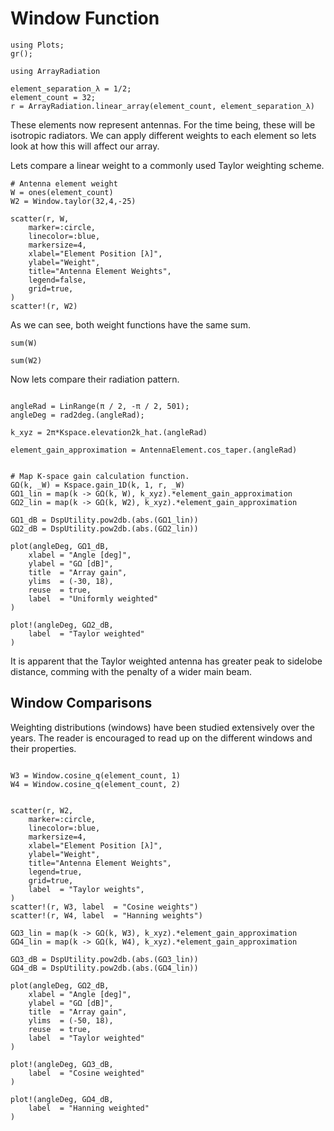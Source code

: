 # Window Function

``` @example WindowWeights
using Plots;
gr();

using ArrayRadiation

element_separation_λ = 1/2;
element_count = 32;
r = ArrayRadiation.linear_array(element_count, element_separation_λ)
```

These elements now represent antennas. For the time being, these will be isotropic radiators.
We can apply different weights to each element so lets look at how this will affect our array.

Lets compare a linear weight to a commonly used Taylor weighting scheme.

``` @example WindowWeights
# Antenna element weight
W = ones(element_count)
W2 = Window.taylor(32,4,-25)

scatter(r, W, 
    marker=:circle, 
    linecolor=:blue, 
    markersize=4, 
    xlabel="Element Position [λ]", 
    ylabel="Weight", 
    title="Antenna Element Weights", 
    legend=false, 
    grid=true,
)
scatter!(r, W2)
```

As we can see, both weight functions have the same sum.

``` @example WindowWeights
sum(W)
```

``` @example WindowWeights
sum(W2)
```

Now lets compare their radiation pattern.

``` @example WindowWeights

angleRad = LinRange(π / 2, -π / 2, 501);
angleDeg = rad2deg.(angleRad);

k_xyz = 2π*Kspace.elevation2k_hat.(angleRad)

element_gain_approximation = AntennaElement.cos_taper.(angleRad)


# Map K-space gain calculation function.
GΩ(k, _W) = Kspace.gain_1D(k, 1, r, _W)
GΩ1_lin = map(k -> GΩ(k, W), k_xyz).*element_gain_approximation
GΩ2_lin = map(k -> GΩ(k, W2), k_xyz).*element_gain_approximation

GΩ1_dB = DspUtility.pow2db.(abs.(GΩ1_lin))
GΩ2_dB = DspUtility.pow2db.(abs.(GΩ2_lin))

plot(angleDeg, GΩ1_dB,
    xlabel = "Angle [deg]",
    ylabel = "GΩ [dB]",
    title  = "Array gain",
    ylims  = (-30, 18),
    reuse  = true,
    label  = "Uniformly weighted"
)

plot!(angleDeg, GΩ2_dB, 
    label  = "Taylor weighted"
)
```

It is apparent that the Taylor weighted antenna has greater peak to sidelobe distance, comming with the penalty of a wider main beam.

## Window Comparisons

Weighting distributions (windows) have been studied extensively over the years.
The reader is encouraged to read up on the different windows and their properties.

``` @example WindowWeights

W3 = Window.cosine_q(element_count, 1)
W4 = Window.cosine_q(element_count, 2)


scatter(r, W2, 
    marker=:circle, 
    linecolor=:blue, 
    markersize=4, 
    xlabel="Element Position [λ]", 
    ylabel="Weight", 
    title="Antenna Element Weights", 
    legend=true, 
    grid=true,
    label  = "Taylor weights",
)
scatter!(r, W3, label  = "Cosine weights")
scatter!(r, W4, label  = "Hanning weights")
```

``` @example WindowWeights
GΩ3_lin = map(k -> GΩ(k, W3), k_xyz).*element_gain_approximation
GΩ4_lin = map(k -> GΩ(k, W4), k_xyz).*element_gain_approximation

GΩ3_dB = DspUtility.pow2db.(abs.(GΩ3_lin))
GΩ4_dB = DspUtility.pow2db.(abs.(GΩ4_lin))

plot(angleDeg, GΩ2_dB,
    xlabel = "Angle [deg]",
    ylabel = "GΩ [dB]",
    title  = "Array gain",
    ylims  = (-50, 18),
    reuse  = true,
    label  = "Taylor weighted"
)

plot!(angleDeg, GΩ3_dB, 
    label  = "Cosine weighted"
)

plot!(angleDeg, GΩ4_dB, 
    label  = "Hanning weighted"
)
```
